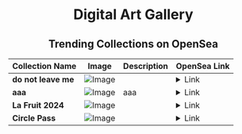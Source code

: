 <div align="center">

# Digital Art Gallery

## Trending Collections on OpenSea

| Collection Name                       | Image                                                                                     | Description                       | OpenSea Link                                                                                          |
|---------------------------------------|-------------------------------------------------------------------------------------------|-----------------------------------|--------------------------------------------------------------------------------------------------------|
| **do not leave me** | ![Image](https://i.seadn.io/s/raw/files/3e0cfde70a8c1fb45f201f9b61b0cdce.jpg?w=500&auto=format?w=200&auto=format) |  | <details><summary>Link</summary>[do not leave me](https://opensea.io/collection/do-not-leave-me)</details> |
| **aaa** | ![Image](https://i.seadn.io/s/raw/files/363d188d1a358b282ae2b52f0c5ae50a.jpg?w=500&auto=format?w=200&auto=format) | aaa | <details><summary>Link</summary>[aaa](https://opensea.io/collection/aaa-6553)</details> |
| **La Fruit 2024** | ![Image](https://i.seadn.io/s/raw/files/23727a4c188e11e0f8844f28184b5fb4.jpg?w=500&auto=format?w=200&auto=format) |  | <details><summary>Link</summary>[La Fruit 2024](https://opensea.io/collection/la-fruit-2024)</details> |
| **Circle Pass** | ![Image](https://i.seadn.io/s/raw/files/016e695eb47797b5fbdbe3625e5fc6c3.jpg?w=500&auto=format?w=200&auto=format) |  | <details><summary>Link</summary>[Circle Pass](https://opensea.io/collection/circle-pass-13)</details> |

</div>